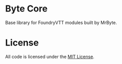 # Byte Core
Base library for FoundryVTT modules built by MrByte.

# License
All code is licensed under the [MIT License](LICENSE).
